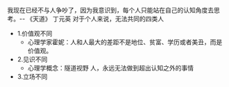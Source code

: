 我现在已经不与人争吵了，因为我意识到，每个人只能站在自己的认知角度去思考。-- 《天道》 丁元英
对于个人来说，无法共同的四类人
- 1.价值观不同
	- 心理学家霍妮：人和人最大的差距不是地位、贫富、学历或者美丑，而是价值观。
- 2.见识不同
	- 心理学概念：隧道视野 人，永远无法做到超出认知之外的事情
- 3.立场不同